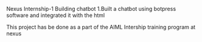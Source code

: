 Nexus Internship-1
Building chatbot 
1.Built a chatbot using botpress software and integrated it with the html

This project has be done as a part of the AIML Intership training program at nexus

